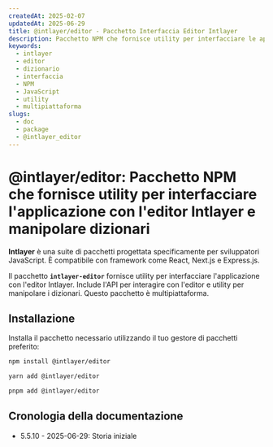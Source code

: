 ```yaml
---
createdAt: 2025-02-07
updatedAt: 2025-06-29
title: @intlayer/editor - Pacchetto Interfaccia Editor Intlayer
description: Pacchetto NPM che fornisce utility per interfacciare le applicazioni con l'editor Intlayer e manipolare dizionari in tutti i framework JavaScript.
keywords:
  - intlayer
  - editor
  - dizionario
  - interfaccia
  - NPM
  - JavaScript
  - utility
  - multipiattaforma
slugs:
  - doc
  - package
  - @intlayer_editor
---
```


# @intlayer/editor: Pacchetto NPM che fornisce utility per interfacciare l'applicazione con l'editor Intlayer e manipolare dizionari

**Intlayer** è una suite di pacchetti progettata specificamente per sviluppatori JavaScript. È compatibile con framework come React, Next.js e Express.js.

Il pacchetto **`intlayer-editor`** fornisce utility per interfacciare l'applicazione con l'editor Intlayer. Include l'API per interagire con l'editor e utility per manipolare i dizionari. Questo pacchetto è multipiattaforma.

## Installazione

Installa il pacchetto necessario utilizzando il tuo gestore di pacchetti preferito:

```bash
npm install @intlayer/editor
```

```bash
yarn add @intlayer/editor
```

```bash
pnpm add @intlayer/editor
```

## Cronologia della documentazione

- 5.5.10 - 2025-06-29: Storia iniziale
